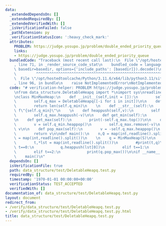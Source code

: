 ```yaml
---
data:
  _extendedDependsOn: []
  _extendedRequiredBy: []
  _extendedVerifiedWith: []
  _isVerificationFailed: false
  _pathExtension: py
  _verificationStatusIcon: ':heavy_check_mark:'
  attributes:
    PROBLEM: https://judge.yosupo.jp/problem/double_ended_priority_queue
    links:
    - https://judge.yosupo.jp/problem/double_ended_priority_queue
  bundledCode: "Traceback (most recent call last):\n  File \"/opt/hostedtoolcache/Python/3.11.6/x64/lib/python3.11/site-packages/onlinejudge_verify/documentation/build.py\"\
    , line 71, in _render_source_code_stat\n    bundled_code = language.bundle(stat.path,\
    \ basedir=basedir, options={'include_paths': [basedir]}).decode()\n          \
    \         ^^^^^^^^^^^^^^^^^^^^^^^^^^^^^^^^^^^^^^^^^^^^^^^^^^^^^^^^^^^^^^^^^^^^^^^^^^^^^^^^^\n\
    \  File \"/opt/hostedtoolcache/Python/3.11.6/x64/lib/python3.11/site-packages/onlinejudge_verify/languages/python.py\"\
    , line 96, in bundle\n    raise NotImplementedError\nNotImplementedError\n"
  code: "# verification-helper: PROBLEM https://judge.yosupo.jp/problem/double_ended_priority_queue\n\
    \nfrom data_structure.DeletableHeapq import *\nimport sys\nreadline = sys.stdin.readline\n\
    \nclass MinMaxHeap:\n    def __init__(self,init = []):\n        self.q_min = DeletableHeapq(init)\n\
    \        self.q_max = DeletableHeapq([-i for i in init])\n\n    def __len__(self):\n\
    \        return len(self.q_min)\n    \n    def __str__(self):\n        return\
    \ f\"{self.q_min}\"\n    \n    def heappush(self,v):\n        self.q_min.heappush(v)\n\
    \        self.q_max.heappush(-v)\n\n    def get_min(self):\n        print(self.q_min.top())\n\
    \n    def get_max(self):\n        print(-self.q_max.top())\n\n    def pop_min(self):\n\
    \        v = self.q_min.heappop()\n        self.q_max.remove(-v)\n        return\
    \ v\n\n    def pop_max(self):\n        v = -self.q_max.heappop()\n        self.q_min.remove(v)\n\
    \        return v\n\ndef main():\n    n,Q = map(int,readline().split())\n    *S,\
    \ = map(int,readline().split())\n    \n    q = MinMaxHeap(S)\n\n    for _ in range(Q):\n\
    \        t,*lst = map(int,readline().split())\n        #print(t,q)\n        if\
    \ t==0:\n            q.heappush(lst[0])\n        elif t==1:\n            print(q.pop_min())\n\
    \        elif t==2:\n            print(q.pop_max())\n\nif __name__ == '__main__':\n\
    \    main()\n"
  dependsOn: []
  isVerificationFile: true
  path: data_structure/test/DeletableHeapq.test.py
  requiredBy: []
  timestamp: '1970-01-01 00:00:00+00:00'
  verificationStatus: TEST_ACCEPTED
  verifiedWith: []
documentation_of: data_structure/test/DeletableHeapq.test.py
layout: document
redirect_from:
- /verify/data_structure/test/DeletableHeapq.test.py
- /verify/data_structure/test/DeletableHeapq.test.py.html
title: data_structure/test/DeletableHeapq.test.py
---
```

